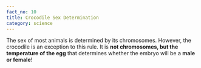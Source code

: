 ```yaml
---
fact_no: 10
title: Crocodile Sex Determination
category: science
---
```

The sex of most animals is determined by its chromosomes. However, the crocodile is an exception to this rule. It is **not chromosomes, but the temperature of the egg** that determines whether the embryo will be a **male or female**!